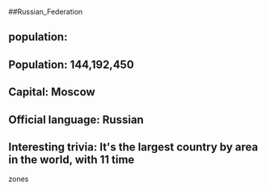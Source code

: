 ##Russian_Federation
## population:  
## Population: 144,192,450

## Capital: Moscow

 
## Official language: Russian


## Interesting trivia: It's the largest country by area in the world, with 11 time
zones



